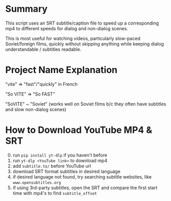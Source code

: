 # Summary
This script uses an SRT subtitle/caption file to speed up a corresponding mp4 to different speeds for dialog and non-dialog scenes. 

This is most useful for watching videos, particularly slow-paced Soviet/foreign films, quickly without skipping anything while keeping dialog understandable / subtitles readable.

# Project Name Explanation
"vite" => "fast"/"quickly" in French

"So VITE" => "So FAST"

"SoVITE" ~ "Soviet" (works well on Soviet films b/c they often have subtitles and slow non-dialog scenes)

# How to Download YouTube MP4 & SRT
0. run `pip install yt-dlp` if you haven't before
1. run `yt-dlp <YouTube link>` to download mp4
2. add `subtitle.to/` before YouTube url 
3. download SRT format subtitles in desired language
4. if desired language not found, try searching subtitle websites, like `www.opensubtitles.org`
5. if using 3rd-party subtitles, open the SRT and compare the first start time with mp4's to find `subtitle_offset`
